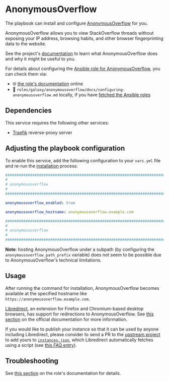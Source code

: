 <!--
SPDX-FileCopyrightText: 2020 - 2024 MDAD project contributors
SPDX-FileCopyrightText: 2020 - 2024 Slavi Pantaleev
SPDX-FileCopyrightText: 2020 Aaron Raimist
SPDX-FileCopyrightText: 2020 Chris van Dijk
SPDX-FileCopyrightText: 2020 Dominik Zajac
SPDX-FileCopyrightText: 2020 Mickaël Cornière
SPDX-FileCopyrightText: 2022 François Darveau
SPDX-FileCopyrightText: 2022 Julian Foad
SPDX-FileCopyrightText: 2022 Warren Bailey
SPDX-FileCopyrightText: 2023 Antonis Christofides
SPDX-FileCopyrightText: 2023 Felix Stupp
SPDX-FileCopyrightText: 2023 Julian-Samuel Gebühr
SPDX-FileCopyrightText: 2023 Pierre 'McFly' Marty
SPDX-FileCopyrightText: 2024 - 2025 Suguru Hirahara

SPDX-License-Identifier: AGPL-3.0-or-later
-->

# AnonymousOverflow

The playbook can install and configure [AnonymousOverflow](https://github.com/httpjamesm/AnonymousOverflow) for you.

AnonymousOverflow allows you to view StackOverflow threads without exposing your IP address, browsing habits, and other browser fingerprinting data to the website.

See the project's [documentation](https://github.com/httpjamesm/AnonymousOverflow/blob/main/README.md) to learn what AnonymousOverflow does and why it might be useful to you.

For details about configuring the [Ansible role for AnonymousOverflow](https://github.com/mother-of-all-self-hosting/ansible-role-anonymousoverflow), you can check them via:
- 🌐 [the role's documentation](https://github.com/mother-of-all-self-hosting/ansible-role-anonymousoverflow/blob/main/docs/configuring-anonymousoverflow.md) online
- 📁 `roles/galaxy/anonymousoverflow/docs/configuring-anonymousoverflow.md` locally, if you have [fetched the Ansible roles](../installing.md)

## Dependencies

This service requires the following other services:

- [Traefik](traefik.md) reverse-proxy server

## Adjusting the playbook configuration

To enable this service, add the following configuration to your `vars.yml` file and re-run the [installation](../installing.md) process:

```yaml
########################################################################
#                                                                      #
# anonymousoverflow                                                    #
#                                                                      #
########################################################################

anonymousoverflow_enabled: true

anonymousoverflow_hostname: anonymousoverflow.example.com

########################################################################
#                                                                      #
# anonymousoverflow                                                    #
#                                                                      #
########################################################################
```

**Note**: hosting AnonymousOverflow under a subpath (by configuring the `anonymousoverflow_path_prefix` variable) does not seem to be possible due to AnonymousOverflow's technical limitations.

## Usage

After running the command for installation, AnonymousOverflow becomes available at the specified hostname like `https://anonymousoverflow.example.com`.

[Libredirect](https://libredirect.github.io/), an extension for Firefox and Chromium-based desktop browsers, has support for redirections to AnonymousOverflow. See [this section](https://github.com/httpjamesm/AnonymousOverflow/blob/main/README.md#how-to-make-stack-overflow-links-take-you-to-anonymousoverflow-automatically) on the official documentation for more information.

If you would like to publish your instance so that it can be used by anyone including Libredirect, please consider to send a PR to the [upstream project](https://github.com/httpjamesm/AnonymousOverflow) to add yours to [`instances.json`](https://github.com/httpjamesm/AnonymousOverflow/blob/main/instances.json), which Libredirect automatically fetches using a script (see [this FAQ entry](https://libredirect.github.io/faq.html#where_the_hell_are_those_instances_coming_from)).

## Troubleshooting

See [this section](https://github.com/mother-of-all-self-hosting/ansible-role-anonymousoverflow/blob/main/docs/configuring-anonymousoverflow.md#troubleshooting) on the role's documentation for details.

